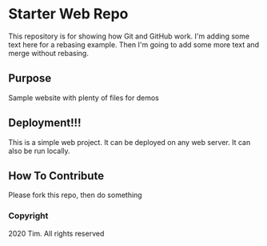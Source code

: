 # Starter Web Repo

This repository is for showing how Git and GitHub work.  I'm adding some text here for a rebasing example.  Then I'm going to add some more text and merge without rebasing.

## Purpose

Sample website with plenty of files for demos

## Deployment!!!

This is a simple web project.  It can be deployed on any web server.  It can also be run locally.

## How To Contribute

Please fork this repo, then do something

### Copyright

2020 Tim.  All rights reserved
